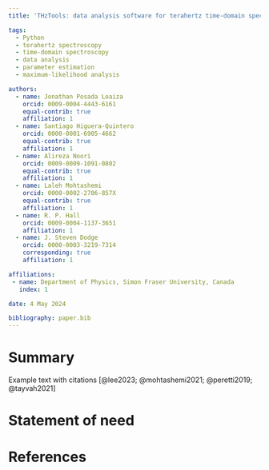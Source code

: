 ```yaml
---
title: 'THzTools: data analysis software for terahertz time-domain spectroscopy'

tags:
  - Python
  - terahertz spectroscopy
  - time-domain spectroscopy
  - data analysis
  - parameter estimation
  - maximum-likelihood analysis

authors:
  - name: Jonathan Posada Loaiza
    orcid: 0009-0004-4443-6161
    equal-contrib: true
    affiliation: 1
  - name: Santiago Higuera-Quintero
    orcid: 0000-0001-6905-4662
    equal-contrib: true
    affiliation: 1
  - name: Alireza Noori
    orcid: 0009-0009-1091-0802
    equal-contrib: true
    affiliation: 1
  - name: Laleh Mohtashemi
    orcid: 0000-0002-2706-857X
    equal-contrib: true
    affiliation: 1
  - name: R. P. Hall
    orcid: 0009-0004-1137-3651
    affiliation: 1
  - name: J. Steven Dodge
    orcid: 0000-0003-3219-7314
    corresponding: true
    affiliation: 1

affiliations:
 - name: Department of Physics, Simon Fraser University, Canada
   index: 1

date: 4 May 2024

bibliography: paper.bib
---
```

# Summary
Example text with citations [@lee2023; @mohtashemi2021; @peretti2019; @tayvah2021]

# Statement of need

# References